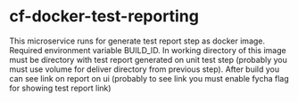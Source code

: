 cf-docker-test-reporting
=================
This microservice runs for generate test report step as docker image. Required environment variable BUILD_ID. In working directory of this image must be directory with test report generated on unit test step (probably you must use volume for deliver directory from previous step).
After build you can see link on report on ui (probably to see link you must enable 
fycha flag for showing test report link)


